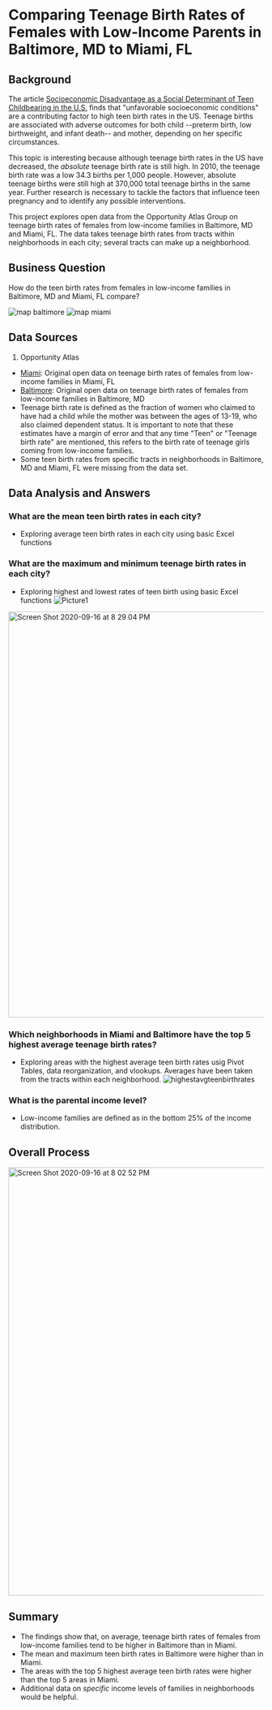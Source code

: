 # Comparing Teenage Birth Rates of Females with Low-Income Parents in Baltimore, MD to Miami, FL
## Background
  The article [Socioeconomic Disadvantage as a Social Determinant of Teen Childbearing in the U.S.](https://www.ncbi.nlm.nih.gov/pmc/articles/PMC3562742/) finds that "unfavorable socioeconomic conditions" are a contributing factor to high teen birth rates in the US. Teenage births are associated with adverse outcomes for both child --preterm birth, low birthweight, and infant death-- and mother, depending on her specific circumstances.  
  
  This topic is interesting because although teenage birth rates in the US have decreased, the _absolute_ teenage birth rate is still high. In 2010, the teenage birth rate was a low 34.3 births per 1,000 people. However, absolute teenage births were still high at 370,000 total teenage births in the same year. Further research is necessary to tackle the factors that influence teen pregnancy and to identify any possible interventions. 
  
  This project explores open data from the Opportunity Atlas Group on teenage birth rates of females from low-income families in Baltimore, MD and Miami, FL. The data takes teenage birth rates from tracts within neighborhoods in each city; several tracts can make up a neighborhood.
  
  ## Business Question
How do the teen birth rates from females in low-income families in Baltimore, MD and Miami, FL compare?

![map baltimore](https://user-images.githubusercontent.com/70858878/93527342-b7faac00-f906-11ea-98fa-94bce6585781.png)
![map miami](https://user-images.githubusercontent.com/70858878/93527382-c9dc4f00-f906-11ea-9789-ecd7afbe4f54.png)


## Data Sources
1. Opportunity Atlas
  - [Miami](https://github.com/vickidecastro/comparing-baltimore-miami-teenage-birthrate-lowincome-parents/blob/master/shown_tract_teenbirth_rP_gF_p25%20miami.csv): Original open data on teenage birth rates of females from low-income families in Miami, FL
  - [Baltimore](https://github.com/vickidecastro/comparing-baltimore-miami-teenage-birthrate-lowincome-parents/blob/master/shown_tract_teenbirth_rP_gF_p25%20baltimore.csv): Original open data on teenage birth rates of females from low-income families in Baltimore, MD
  - Teenage birth rate is defined as the fraction of women who claimed to have had a child while the mother was between the ages of 13-19, who also claimed dependent status. It is important to note that these estimates have a margin of error and that any time "Teen" or "Teenage birth rate" are mentioned, this refers to the birth rate of teenage girls coming from low-income families.
  - Some teen birth rates from specific tracts in neighborhoods in Baltimore, MD and Miami, FL were missing from the data set. 
  
  ## Data Analysis and Answers
  ### What are the mean teen birth rates in each city? 
  - Exploring average teen birth rates in each city using basic Excel functions
  ### What are the maximum and minimum teenage birth rates in each city?
  - Exploring highest and lowest rates of teen birth using basic Excel functions
![Picture1](https://user-images.githubusercontent.com/70858878/93416145-2b52de00-f873-11ea-9478-609798f14195.png)

  <img width="800" alt="Screen Shot 2020-09-16 at 8 29 04 PM" src="https://user-images.githubusercontent.com/70858878/93405593-5e897300-f85b-11ea-81da-5f568364e5e7.png">
 
 ### Which neighborhoods in Miami and Baltimore have the top 5 highest average teenage birth rates? 
  - Exploring areas with the highest average teen birth rates usig Pivot Tables, data reorganization, and vlookups. Averages have been taken from the tracts within each neighborhood.
![highestavgteenbirthrates](https://user-images.githubusercontent.com/70858878/93407568-862f0a00-f860-11ea-9091-5c5d36fe6495.png)

  ### What is the parental income level? 
 - Low-income families are defined as in the bottom 25% of the income distribution. 

## Overall Process
<img width="844" alt="Screen Shot 2020-09-16 at 8 02 52 PM" src="https://user-images.githubusercontent.com/70858878/93404989-c212a100-f859-11ea-8241-ab672cd1dab3.png">

## Summary
- The findings show that, on average, teenage birth rates of females from low-income families tend to be higher in Baltimore than in Miami. 
- The mean and maximum teen birth rates in Baltimore were higher than in Miami. 
- The areas with the top 5 highest average teen birth rates were higher than the top 5 areas in Miami. 
- Additional data on _specific_ income levels of families in neighborhoods would be helpful. 


